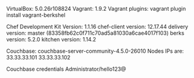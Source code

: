 VirtualBox: 5.0.26r108824
Vagrant: 1.9.2
Vagrant plugins:
  vagrant plugin install vagrant-berkshel

Chef Development Kit Version: 1.1.16
chef-client version: 12.17.44
delivery version: master (83358fb62c0f711c70ad5a81030a6cae4017f103)
berks version: 5.2.0
kitchen version: 1.14.2

Couchbase: couchbase-server-community-4.5.0-26010
Nodes IPs are:
33.33.33.101
33.33.33.102

Couchbase credentials
Administrator/hello123@
